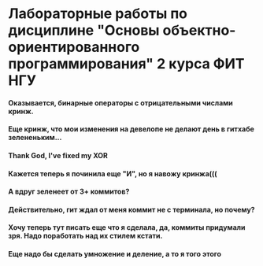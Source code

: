 # Лабораторные работы по дисциплине "Основы объектно-ориентированного программирования" 2 курса ФИТ НГУ

#### Оказывается, бинарные операторы с отрицательными числами кринж.
#### Еще кринж, что мои изменения на девелопе не делают день в гитхабе зелененьким...
#### Thank God, I've fixed my XOR
#### Кажется теперь я починила еще "И", но я навожу кринжа(((
#### А вдруг зеленеет от 3+ коммитов?
#### Действительно, гит ждал от меня коммит не с терминала, но почему?
#### Хочу теперь тут писать еще что я сделала, да, коммиты придумали зря. Надо поработать над их стилем кстати.
#### Еще надо бы сделать умножение и деление, а то я того этого
